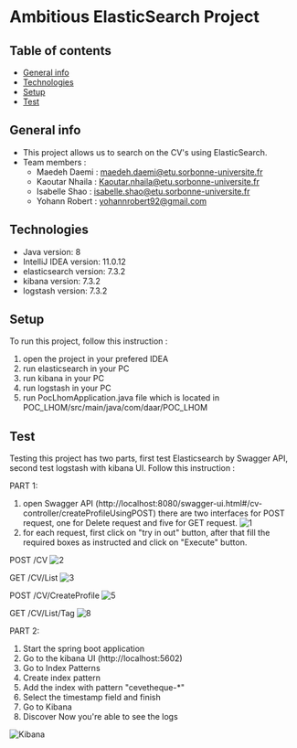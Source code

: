 # Ambitious ElasticSearch Project

## Table of contents
* [General info](#general-info)
* [Technologies](#technologies)
* [Setup](#setup)
* [Test](#test)

## General info
* This project allows us to search on the CV's using ElasticSearch.
* Team members :
   - Maedeh Daemi  :   maedeh.daemi@etu.sorbonne-universite.fr
   - Kaoutar Nhaila :  Kaoutar.nhaila@etu.sorbonne-universite.fr
   - Isabelle Shao   : isabelle.shao@etu.sorbonne-universite.fr
   - Yohann Robert   : yohannrobert92@gmail.com
    
## Technologies
* Java version: 8
* IntelliJ IDEA version: 11.0.12
* elasticsearch version: 7.3.2
* kibana version: 7.3.2
* logstash version: 7.3.2 
    
## Setup
To run this project, follow this instruction :

1. open the project in your prefered IDEA
2. run elasticsearch in your PC
3. run kibana in your PC
4. run logstash in your PC
5. run PocLhomApplication.java file which is located in POC_LHOM/src/main/java/com/daar/POC_LHOM


## Test
Testing this project has two parts, first test Elasticsearch by Swagger API, second test logstash with kibana UI.
Follow this instruction :

PART 1:
1. open Swagger API (http://localhost:8080/swagger-ui.html#/cv-controller/createProfileUsingPOST)
there are two interfaces for POST request, one for Delete request and five for GET request.
![1](https://imgur.com/XnxwxJs.png)
2. for each request, first click on "try in out" button, after that fill the required boxes as instructed and click on "Execute" button.

POST /CV
![2](https://imgur.com/mVoUYqt.png)

GET /CV/List
![3](https://imgur.com/HyBqKzQ.png)

POST /CV/CreateProfile
![5](https://imgur.com/P7WvU2S.png)

GET /CV/List/Tag
![8](https://imgur.com/NAp3S7L.png)

PART 2:
1. Start the spring boot application
2. Go to the kibana UI (http://localhost:5602)
3. Go to Index Patterns 
4. Create index pattern
5. Add the index with pattern "cevetheque-*"
6. Select the timestamp field and finish
7. Go to Kibana
8. Discover
Now you're able to see the logs

![Kibana](https://imgur.com/fPNjjxX.png)



